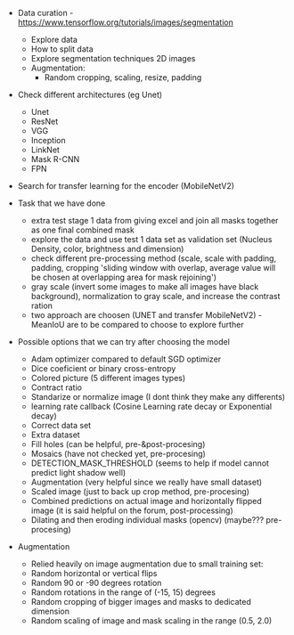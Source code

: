 - Data curation - https://www.tensorflow.org/tutorials/images/segmentation
  - Explore data
  - How to split data
  - Explore segmentation techniques 2D images
  - Augmentation:
    - Random cropping, scaling, resize, padding
- Check different architectures (eg Unet)
  - Unet
  - ResNet
  - VGG
  - Inception
  - LinkNet
  - Mask R-CNN
  - FPN
- Search for transfer learning for the encoder (MobileNetV2)

- Task that we have done
  - extra test stage 1 data from giving excel and join all masks together as one final combined mask
  - explore the data and use test 1 data set as validation set (Nucleus Density, color, brightness and dimension)
  - check different pre-processing method (scale, scale with padding, padding, cropping 'sliding window with overlap, average value will be chosen at overlapping area for mask rejoining')
  - gray scale (invert some images to make all images have black background), normalization to gray scale, and increase the contrast ration
  - two approach are choosen (UNET and transfer MobileNetV2) - MeanIoU are to be compared to choose to explore further

- Possible options that we can try after choosing the model
  - Adam optimizer compared to default SGD optimizer
  - Dice coeficient or binary cross-entropy
  - Colored picture (5 different images types)
  - Contract ratio
  - Standarize or normalize image (I dont think they make any differents)
  - learning rate callback (Cosine Learning rate decay or Exponential decay)
  - Correct data set
  - Extra dataset
  - Fill holes (can be helpful, pre-&post-procesing)
  - Mosaics (have not checked yet, pre-procesing)
  - DETECTION_MASK_THRESHOLD (seems to help if model cannot predict light shadow well)
  - Augmentation (very helpful since we really have small dataset)
  - Scaled image (just to back up crop method, pre-procesing)
  - Combined predictions on actual image and horizontally flipped image (it is said helpful on the forum, post-processing)
  - Dilating and then eroding individual masks (opencv) (maybe??? pre-procesing)

- Augmentation
  - Relied heavily on image augmentation due to small training set:
  - Random horizontal or vertical flips
  - Random 90 or -90 degrees rotation
  - Random rotations in the range of (-15, 15) degrees
  - Random cropping of bigger images and masks to dedicated dimension
  - Random scaling of image and mask scaling in the range (0.5, 2.0)
